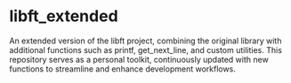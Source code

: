 # libft_extended
An extended version of the libft project, combining the original library with additional functions such as printf, get_next_line, and custom utilities. This repository serves as a personal toolkit, continuously updated with new functions to streamline and enhance development workflows.

